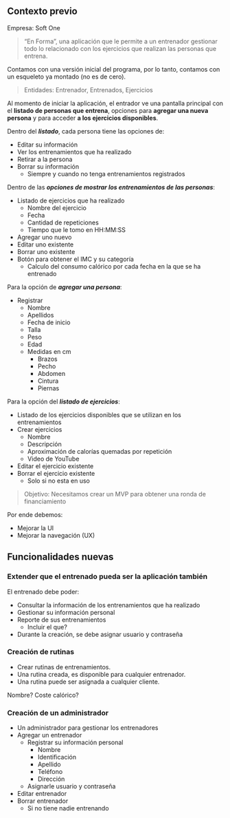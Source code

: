 ## Contexto previo 

Empresa: Soft One

> “En Forma”, una aplicación que le permite a un entrenador gestionar todo lo relacionado con los ejercicios que realizan las personas que entrena.

Contamos con una versión inicial del programa, por lo tanto, contamos con un esqueleto ya montado (no es de cero).

> Entidades: Entrenador, Entrenados, Ejercicios

Al momento de iniciar la aplicación, el entrador ve una pantalla  principal con el **listado de personas que entrena**, opciones para **agregar una nueva persona** y para acceder **a los ejercicios disponibles**.

Dentro del ***listado***, cada persona tiene las opciones de:
- Editar su información
- Ver los entrenamientos que ha realizado
- Retirar a la persona
- Borrar su información
	- Siempre y cuando no tenga entrenamientos registrados

Dentro de las ***opciones de mostrar los entrenamientos de las personas***:
-  Listado de ejercicios que ha realizado
	- Nombre del ejercicio
	- Fecha
	- Cantidad de repeticiones
	- Tiempo que le tomo en HH:MM:SS
- Agregar uno nuevo
- Editar uno existente
- Borrar  uno existente
- Botón para obtener el IMC y su categoría
	- Calculo del consumo calórico por cada fecha en la que se ha entrenado

Para la opción de ***agregar una persona***: 
- Registrar
	- Nombre
	- Apellidos
	- Fecha de inicio
	- Talla
	- Peso
	- Edad
	- Medidas en cm
		- Brazos
		- Pecho
		- Abdomen
		- Cintura
		- Piernas

Para la opción del ***listado de ejercicios***:
- Listado de los ejercicios disponibles que se utilizan en los entrenamientos
- Crear ejercicios
	- Nombre
	- Descripción
	- Aproximación de calorías quemadas por repetición
	- Video de YouTube
- Editar el ejercicio existente
- Borrar el ejercicio existente
	- Solo si no esta en uso

> Objetivo: Necesitamos crear un MVP para obtener una ronda de financiamiento

Por ende debemos:
- Mejorar la UI
- Mejorar la navegación (UX)
## Funcionalidades nuevas 

### Extender que el entrenado pueda ser la aplicación también

El entrenado debe poder:
- Consultar la información de los entrenamientos que ha realizado
- Gestionar su información personal
- Reporte de sus entrenamientos
	- Incluir el que?
- Durante la creación, se debe asignar usuario y contraseña

### Creación de rutinas
- Crear rutinas de entrenamientos.
- Una rutina creada, es disponible para cualquier entrenador.
- Una rutina puede ser asignada a cualquier cliente.

Nombre?
Coste calórico?

### Creación de un administrador
- Un administrador para gestionar los entrenadores
- Agregar un entrenador
	- Registrar su información personal
		- Nombre
		- Identificación
		- Apellido
		- Teléfono
		- Dirección
	- Asignarle usuario y contraseña
- Editar entrenador
- Borrar entrenador
	- Si no tiene nadie entrenando
